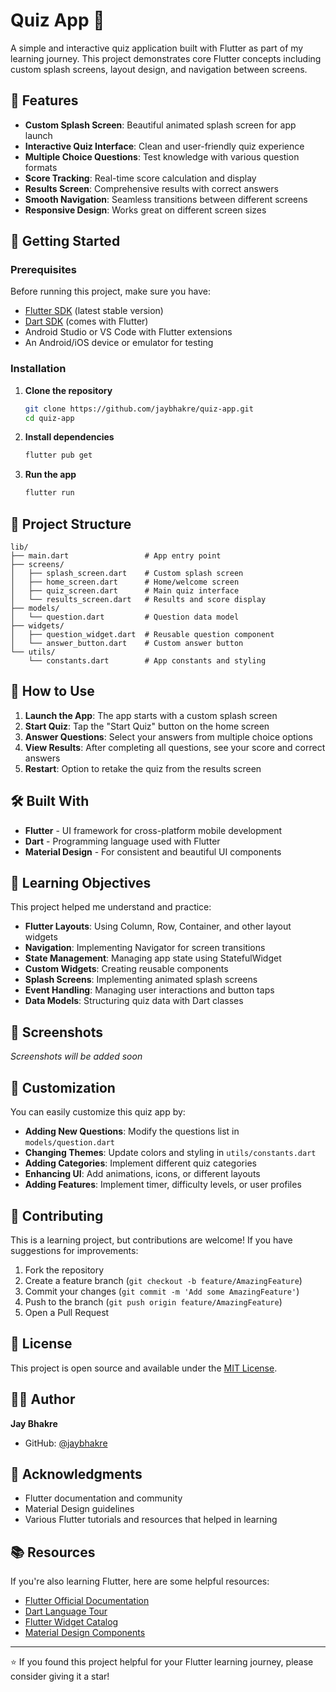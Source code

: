 # Quiz App 🧠

A simple and interactive quiz application built with Flutter as part of my learning journey. This project demonstrates core Flutter concepts including custom splash screens, layout design, and navigation between screens.

## 📱 Features

- **Custom Splash Screen**: Beautiful animated splash screen for app launch
- **Interactive Quiz Interface**: Clean and user-friendly quiz experience
- **Multiple Choice Questions**: Test knowledge with various question formats
- **Score Tracking**: Real-time score calculation and display
- **Results Screen**: Comprehensive results with correct answers
- **Smooth Navigation**: Seamless transitions between different screens
- **Responsive Design**: Works great on different screen sizes

## 🚀 Getting Started

### Prerequisites

Before running this project, make sure you have:

- [Flutter SDK](https://flutter.dev/docs/get-started/install) (latest stable version)
- [Dart SDK](https://dart.dev/get-dart) (comes with Flutter)
- Android Studio or VS Code with Flutter extensions
- An Android/iOS device or emulator for testing

### Installation

1. **Clone the repository**
   ```bash
   git clone https://github.com/jaybhakre/quiz-app.git
   cd quiz-app
   ```

2. **Install dependencies**
   ```bash
   flutter pub get
   ```

3. **Run the app**
   ```bash
   flutter run
   ```

## 📁 Project Structure

```
lib/
├── main.dart                 # App entry point
├── screens/
│   ├── splash_screen.dart    # Custom splash screen
│   ├── home_screen.dart      # Home/welcome screen
│   ├── quiz_screen.dart      # Main quiz interface
│   └── results_screen.dart   # Results and score display
├── models/
│   └── question.dart         # Question data model
├── widgets/
│   ├── question_widget.dart  # Reusable question component
│   └── answer_button.dart    # Custom answer button
└── utils/
    └── constants.dart        # App constants and styling
```

## 🎯 How to Use

1. **Launch the App**: The app starts with a custom splash screen
2. **Start Quiz**: Tap the "Start Quiz" button on the home screen
3. **Answer Questions**: Select your answers from multiple choice options
4. **View Results**: After completing all questions, see your score and correct answers
5. **Restart**: Option to retake the quiz from the results screen

## 🛠️ Built With

- **Flutter** - UI framework for cross-platform mobile development
- **Dart** - Programming language used with Flutter
- **Material Design** - For consistent and beautiful UI components

## 📖 Learning Objectives

This project helped me understand and practice:

- **Flutter Layouts**: Using Column, Row, Container, and other layout widgets
- **Navigation**: Implementing Navigator for screen transitions
- **State Management**: Managing app state using StatefulWidget
- **Custom Widgets**: Creating reusable components
- **Splash Screens**: Implementing animated splash screens
- **Event Handling**: Managing user interactions and button taps
- **Data Models**: Structuring quiz data with Dart classes

## 🎨 Screenshots

<!-- Add your app screenshots here -->
*Screenshots will be added soon*

## 🔧 Customization

You can easily customize this quiz app by:

- **Adding New Questions**: Modify the questions list in `models/question.dart`
- **Changing Themes**: Update colors and styling in `utils/constants.dart`
- **Adding Categories**: Implement different quiz categories
- **Enhancing UI**: Add animations, icons, or different layouts
- **Adding Features**: Implement timer, difficulty levels, or user profiles

## 🤝 Contributing

This is a learning project, but contributions are welcome! If you have suggestions for improvements:

1. Fork the repository
2. Create a feature branch (`git checkout -b feature/AmazingFeature`)
3. Commit your changes (`git commit -m 'Add some AmazingFeature'`)
4. Push to the branch (`git push origin feature/AmazingFeature`)
5. Open a Pull Request

## 📝 License

This project is open source and available under the [MIT License](LICENSE).

## 👨‍💻 Author

**Jay Bhakre**
- GitHub: [@jaybhakre](https://github.com/jaybhakre)

## 🙏 Acknowledgments

- Flutter documentation and community
- Material Design guidelines
- Various Flutter tutorials and resources that helped in learning

## 📚 Resources

If you're also learning Flutter, here are some helpful resources:

- [Flutter Official Documentation](https://flutter.dev/docs)
- [Dart Language Tour](https://dart.dev/guides/language/language-tour)
- [Flutter Widget Catalog](https://flutter.dev/docs/development/ui/widgets)
- [Material Design Components](https://flutter.dev/docs/development/ui/material)

---

⭐ If you found this project helpful for your Flutter learning journey, please consider giving it a star!
